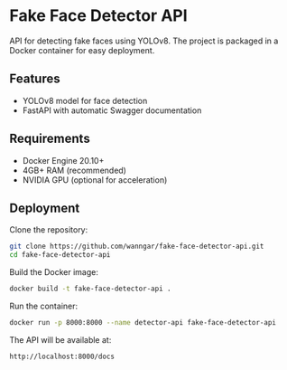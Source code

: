 # Fake Face Detector API
API for detecting fake faces using YOLOv8.
The project is packaged in a Docker container for easy deployment.



## Features
- YOLOv8 model for face detection
- FastAPI with automatic Swagger documentation


## Requirements
- Docker Engine 20.10+
- 4GB+ RAM (recommended)
- NVIDIA GPU (optional for acceleration)
## Deployment
Clone the repository:
```bash
git clone https://github.com/wanngar/fake-face-detector-api.git
cd fake-face-detector-api
```
Build the Docker image:
```bash
docker build -t fake-face-detector-api .
```
Run the container:
```bash
docker run -p 8000:8000 --name detector-api fake-face-detector-api
```
The API will be available at:
```bash
http://localhost:8000/docs
```
